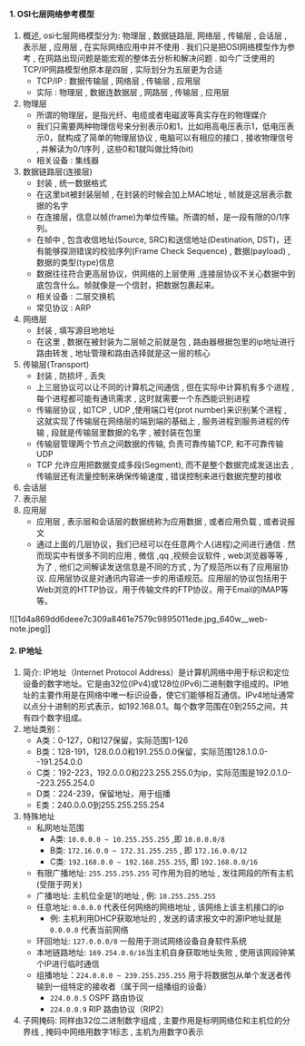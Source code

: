 #### 1. OSI七层网络参考模型
1. 概述, osi七层网络模型分为: 物理层 , 数据链路层, 网络层 , 传输层 , 会话层 , 表示层 , 应用层 , 在实际网络应用中并不使用 . 我们只是把OSI网络模型作为参考 , 在网路出现问题是能宏观的整体去分析和解决问题 . 如今广泛使用的TCP/IP网路模型他原本是四层 , 实际划分为五层更为合适 
	- TCP/IP : 数据传输层 , 网络层 , 传输层 , 应用层
	- 实际  : 物理层 , 数据连数据层 , 网路层 , 传输层 , 应用层
2. 物理层
	- 所谓的物理层，是指光纤、电缆或者电磁波等真实存在的物理媒介
	- 我们只需要两种物理信号来分别表示0和1，比如用高电压表示1，低电压表示0，就构成了简单的物理层协议 , 电脑可以有相应的接口 , 接收物理信号 , 并解读为0/1序列 , 这些0和1就叫做比特(bit)
	- 相关设备 : 集线器
3. 数据链路层(连接层) 
	- 封装 , 统一数据格式
	- 在这里bit被封装层帧 , 在封装的时候会加上MAC地址 ,  帧就是这层表示数据的名字
	- 在连接层，信息以帧(frame)为单位传输。所谓的帧，是一段有限的0/1序列。
	- 在帧中 , 包含收信地址(Source, SRC)和送信地址(Destination, DST)，还有能够探测错误的校验序列(Frame Check Sequence) , 数据(payload) , 数据的类型(type)信息
	- 数据往往符合更高层协议，供网络的上层使用 ,连接层协议不关心数据中到底包含什么。帧就像是一个信封，把数据包裹起来。
	- 相关设备 : 二层交换机
	- 常见协议 : ARP
5. 网络层  
	- 封装 , 填写源目地地址
	- 在这里 , 数据在被封装为二层帧之前就是包 , 路由器根据包里的ip地址进行路由转发 , 地址管理和路由选择就是这一层的核心    
6. 传输层(Transport)
	- 封装 , 防损坏 , 丢失
	- 上三层协议可以让不同的计算机之间通信 , 但在实际中计算机有多个进程 , 每个进程都可能有通讯需求 , 这时就需要一个东西能识别进程
	- 传输层协议 , 如TCP , UDP ,使用端口号(prot number)来识别某个进程 , 这就实现了传输层在网络层的端到端的基础上 , 服务进程到服务进程的传输 , 段就是传输层里数据的名字 , 被封装在包里
	- 传输层管理两个节点之间数据的传输, 负责可靠传输TCP, 和不可靠传输 UDP
	- TCP 允许应用把数据变成多段(Segment), 而不是整个数据完成发送出去 , 传输层还有流量控制来确保传输速度 , 错误控制来进行数据完整的接收
7. 会话层
8. 表示层
9. 应用层
	- 应用层 , 表示层和会话层的数据统称为应用数据 , 或者应用负载 , 或者说报文
	- 通过上面的几层协议，我们已经可以在任意两个人(进程)之间进行通信 . 然而现实中有很多不同的应用 , 微信 ,qq ,视频会议软件 , web浏览器等等 , 为了 , 他们之间解读发送信息是不同的方式 , 为了规范所以有了应用层协议. 应用层协议是对通讯内容进一步的用语规范。应用层的协议包括用于Web浏览的HTTP协议，用于传输文件的FTP协议，用于Email的IMAP等等。

![[1d4a869dd6deee7c309a8461e7579c9895011ede.jpg_640w__web-note.jpeg]]


#### 2. IP地址
1. 简介: IP地址（Internet Protocol Address）是计算机网络中用于标识和定位设备的数字地址。它是由32位(IPv4)或128位(IPv6)二进制数字组成的。IP地址的主要作用是在网络中唯一标识设备，使它们能够相互通信。IPv4地址通常以点分十进制的形式表示，如192.168.0.1。每个数字范围在0到255之间，共有四个数字组成。
2. 地址类别：
	- A类：0-127，0和127保留，实际范围1-126
	- B类：128-191，128.0.0.0和191.255.0.0保留，实际范围128.1.0.0--191.254.0.0
	- C类：192-223，192.0.0.0和223.255.255.0为ip，实际范围是192.0.1.0--223.255.254.0
	- D类：224-239，保留地址，用于组播
	- E类：240.0.0.0到255.255.255.254
1. 特殊地址
	- 私网地址范围
		- A类: `10.0.0.0 ~ 10.255.255.255` ,即 `10.0.0.0/8`
		- B类: `172.16.0.0 ~ 172.31.255.255` , 即 `172.16.0.0/12`
		- C类: `192.168.0.0 ~ 192.168.255.255`, 即 `192.168.0.0/16`
	- 有限广播地址: `255.255.255.255` 可作用为目的地址 , 发往网段的所有主机(受限于网关)
	- 广播地址: 主机位全是1的地址 , 例: `10.255.255.255`
	- 任意地址:  `0.0.0.0` 代表任何网络的网络地址 , 该网络上该主机接口的ip
		- 例: 主机利用DHCP获取地址的 , 发送的请求报文中的源IP地址就是`0.0.0.0` 代表当前网络
	- 环回地址: `127.0.0.0/8` 一般用于测试网络设备自身软件系统
	- 本地链路地址: `169.254.0.0/16`当主机自身获取地址失败 , 使用该网段钟某个IP进行临时通信
	- 组播地址：`224.0.0.0 ~ 239.255.255.255` 用于将数据包从单个发送者传输到一组特定的接收者（属于同一组播组的设备）
		- `224.0.0.5` OSPF 路由协议
		- `224.0.0.9` RIP 路由协议（RIP2）
2. 子网掩码: 同样由32位二进制数字组成 , 主要作用是标明网络位和主机位的分界线 , 掩码中网络用数字1标志 , 主机为用数字0表示
















